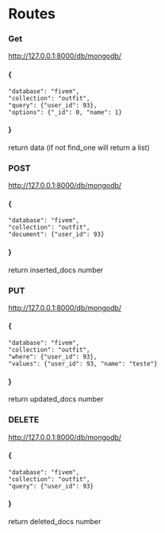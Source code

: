 # Routes

### Get
http://127.0.0.1:8000/db/mongodb/
#### {
    "database": "fivem",
    "collection": "outfit",    
    "query": {"user_id": 93},
    "options": {"_id": 0, "name": 1}
#### }

return data (if not find_one will return a list)

### POST
http://127.0.0.1:8000/db/mongodb/
#### {
    "database": "fivem",
    "collection": "outfit",    
    "document": {"user_id": 93}
#### }

return inserted_docs number

### PUT
http://127.0.0.1:8000/db/mongodb/
#### {
    "database": "fivem",
    "collection": "outfit",    
    "where": {"user_id": 93},
    "values": {"user_id": 93, "name": "teste"}
#### }

return updated_docs number

### DELETE
http://127.0.0.1:8000/db/mongodb/
#### {
    "database": "fivem",
    "collection": "outfit",    
    "query": {"user_id": 93}
#### }

return deleted_docs number